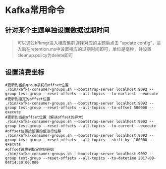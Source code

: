 # Kafka常用命令

## 针对某个主题单独设置数据过期时间

> 可以通过kfkmgr进入相应集群选择对应的主题后点击 “update config”，进入后在retention.ms中设置相应的过期时间即可，单位是毫秒，并设置cleanup.policy为delete即可

## 设置消费坐标

```
#更新到当前group最初的offset位置
./bin/kafka-consumer-groups.sh --bootstrap-server localhost:9092 --group test-group --reset-offsets --all-topics --to-earliest --execute
#更新到指定的offset位置
./bin/kafka-consumer-groups.sh --bootstrap-server localhost:9092 --group test-group --reset-offsets --all-topics --to-offset 500000 --execute
#更新到当前offset位置（解决offset的异常）
./bin/kafka-consumer-groups.sh --bootstrap-server localhost:9092 --group test-group --reset-offsets --all-topics --to-current --execute
#offset位置按设置的值进行位移
./bin/kafka-consumer-groups.sh --bootstrap-server localhost:9092 --group test-group --reset-offsets --all-topics --shift-by -100000 --execute
#offset设置到指定时刻开始
./bin/kafka-consumer-groups.sh --bootstrap-server localhost:9092 --group test-group --reset-offsets --all-topics --to-datetime 2017-08-04T14:30:00.000
```